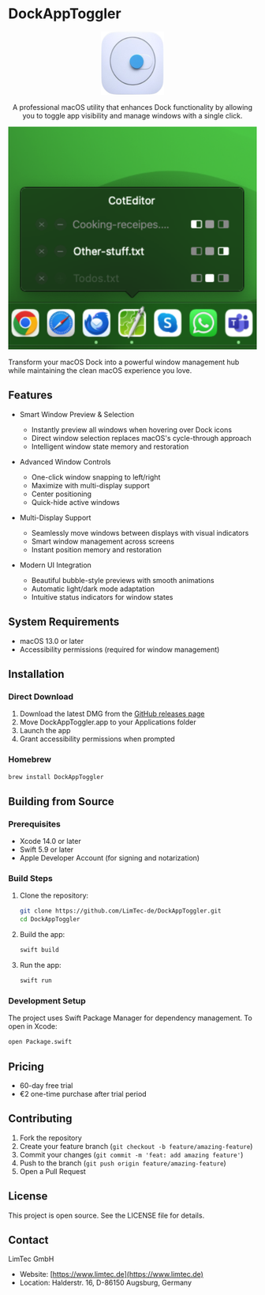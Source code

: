 # DockAppToggler

<p align="center">
  <img src="Sources/DockAppToggler/Resources/icon.png" alt="DockAppToggler Icon" width="128" height="128">
</p>

<p align="center">
  A professional macOS utility that enhances Dock functionality by allowing you to toggle app visibility and manage windows with a single click.
</p>

<p align="center">
  <img src="Website/DockAppToggler.png" alt="DockAppToggler Screenshot" width="600">
</p>

Transform your macOS Dock into a powerful window management hub while maintaining the clean macOS experience you love.

## Features

- Smart Window Preview & Selection
  - Instantly preview all windows when hovering over Dock icons
  - Direct window selection replaces macOS's cycle-through approach
  - Intelligent window state memory and restoration

- Advanced Window Controls
  - One-click window snapping to left/right
  - Maximize with multi-display support
  - Center positioning
  - Quick-hide active windows

- Multi-Display Support
  - Seamlessly move windows between displays with visual indicators
  - Smart window management across screens
  - Instant position memory and restoration

- Modern UI Integration
  - Beautiful bubble-style previews with smooth animations
  - Automatic light/dark mode adaptation
  - Intuitive status indicators for window states

## System Requirements

- macOS 13.0 or later
- Accessibility permissions (required for window management)

## Installation

### Direct Download
1. Download the latest DMG from the [GitHub releases page](https://github.com/LimTec-de/DockAppToggler/releases)
2. Move DockAppToggler.app to your Applications folder
3. Launch the app
4. Grant accessibility permissions when prompted

### Homebrew
```bash
brew install DockAppToggler
```

## Building from Source

### Prerequisites

- Xcode 14.0 or later
- Swift 5.9 or later
- Apple Developer Account (for signing and notarization)

### Build Steps

1. Clone the repository:
   ```bash
   git clone https://github.com/LimTec-de/DockAppToggler.git
   cd DockAppToggler
   ```

2. Build the app:
   ```bash
   swift build
   ```

3. Run the app:
   ```bash
   swift run
   ```

### Development Setup

The project uses Swift Package Manager for dependency management. To open in Xcode:

```bash
open Package.swift
```

## Pricing

- 60-day free trial
- €2 one-time purchase after trial period

## Contributing

1. Fork the repository
2. Create your feature branch (`git checkout -b feature/amazing-feature`)
3. Commit your changes (`git commit -m 'feat: add amazing feature'`)
4. Push to the branch (`git push origin feature/amazing-feature`)
5. Open a Pull Request

## License

This project is open source. See the LICENSE file for details.

## Contact

LimTec GmbH
- Website: [https://www.limtec.de](https://www.limtec.de)
- Location: Halderstr. 16, D-86150 Augsburg, Germany